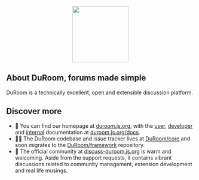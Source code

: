 <p align="center"><a href="https://duroom.js.org" target="_blank"><img src="https://user-images.githubusercontent.com/68154054/168267478-4d6ac301-82d0-41d3-a295-a20c2c5f5854.png" width="150"></a></p>

## About DuRoom, forums made simple

DuRoom is a technically excellent, open and extensible discussion platform. 

## Discover more
 
- 🏡 You can find our homepage at [duroom.js.org](https://duroom.js.org), with the [user](https://duroom.js.org/docs), [developer](https://duroom.js.org/docs/extend) and [internal](https://duroom.js.org/docs/internal) documentation at [duroom.js.org/docs](https://duroom.js.org/docs).
- 👩‍💻 The DuRoom codebase and issue tracker lives at [DuRoom/core](https://github.com/DuRoom/core) and soon migrates to the [DuRoom/framework](https://github.com/DuRoom/framework) repository.
- 🤝 The official community at [discuss-duroom.js.org](https://discuss-duroom.js.org) is warm and welcoming. Aside from the support requests, it contains vibrant discussions related to community management, extension development and real life musings.
